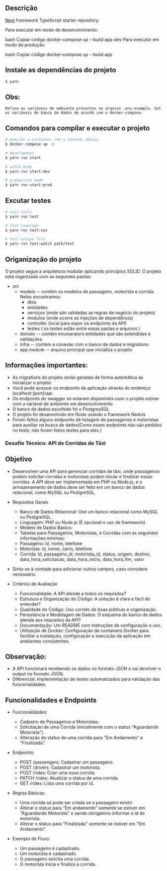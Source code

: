 ## Descrição

[Nest](https://github.com/nestjs/nest) framework TypeScript starter repository.

Para executar em modo de desenvolvimento:

bash
Copiar código
docker-compose up --build app-dev
Para executar em modo de produção:

bash
Copiar código
docker-compose up --build app




## Instale as dependências do projeto

```bash
$ yarn 
```

## Obs:
```text
Defina as variáveis ​​de ambiente presentes no arquivo .env.example. Set as variáveis do banco de dados de acordo com o docker-compose.
```

## Comandos para compilar e executar o projeto

```bash
# execute o container com o comando abaixo
$ docker compose up -d

# development
$ yarn run start

# watch mode
$ yarn run start:dev

# production mode
$ yarn run start:prod
```

## Excutar testes

```bash
# unit tests
$ yarn run test

# test coverage
$ yarn run test:cov

# test unique file
$ yarn run test:watch path/test
```

## Origanização do projeto
O projeto segue a arquitetura modular aplicando princípios SOLID. O projeto está organizado com as seguintes pastas:
 - src
    - models -- contém os modelos de passageiro, motorista e corrida. Neles encontramos:
      - dtos
      - entidades
      - serviços (onde são validadas as regras de negócio do projeto)
      - modulos (onde ocorre as injeções de dependência)
      - controller (local para expor os endpoints da API)
      - testes ( os testes estão entre essas pastas e arquivos )
    - domain -- contém enumarators entidades que são extendidas e validações
    - infra  -- contém a conexão com o banco de dados e migrations
    - app.module -- arquivo principal que inicializa o projeto


## Informações importantes:
  - As migrations do projeto serão geradas de forma automática ao inicializar o projeto
  - Você pode acessar os endpoints da aplicação através do endereço localhost:{port}/api
  - Os endpoints do swagger só estaram disponíveis caso o projeto estiver com a variável de ambiente em desenvolvimento
  - O banco de dados escolhido foi o PostgresSQL
  - O projeto foi desenvolvido em Node usando o framework NestJs
  - Foram feitos alguns endpoints de listagem de passageiros e motoristas para auxiliar na busca de dados(Como esses endpoints não são pedidos no teste, não foram feitos testes para eles.)




### Desafio Técnico: API de Corridas de Táxi

## Objetivo

 - Desenvolver uma API para gerenciar corridas de táxi, onde passageiros podem solicitar corridas e motoristas podem iniciar e finalizar essas corridas. A API deve ser implementada em PHP ou Node.js, e o armazenamento de dados deve ser feito em um banco de dados relacional, como MySQL ou PostgreSQL.

 - Requisitos Gerais
    - Banco de Dados Relacional: Use um banco relacional como MySQL ou PostgreSQL. 
    - Linguagem: PHP ou Node.js (É opcional o uso de framework) 
    - Modelo de Dados Básico:
    - Tabelas para Passageiros, Motoristas, e Corridas com as seguintes informações mínimas: 
    - Passageiro: id, nome, telefone 
    - Motorista: id, nome, carro, telefone 
    - Corrida: id, passageiro_id, motorista_id, status, origem, destino, data_hora_solicitacao, data_hora_inicio, data_hora_fim, valor 
 - Sinta-se à vontade para adicionar outros campos, caso considere necessário. 

 - Critérios de Avaliação
    - Funcionalidade: A API atende a todos os requisitos? 
    - Estrutura e Organização do Código: A solução é clara e fácil de entender? 
    - Qualidade do Código: Uso correto de boas práticas e organização. 
    - Persistência e Modelagem de Dados: O esquema do banco de dados atende aos requisitos da API? 
    - Documentação: Um README com instruções de configuração e uso.
    - Utilização de Docker: Configuração de containers Docker para facilitar a instalação, configuração e execução da aplicação em ambientes consistentes. 


## Observação:
 - A API funcionará recebendo os dados no formato JSON e vai devolver o output no formato JSON. 
 - Diferencial: Implementação de testes automatizados para validação das funcionalidades. 



## Funcionalidades e Endpoints
 - Funcionalidades:
    - Cadastro de Passageiros e Motoristas. 
    - Solicitação de uma Corrida (inicialmente com o status "Aguardando Motorista"). 
    - Alteração do status de uma corrida para "Em Andamento" e "Finalizada". 

 - Endpoints:
    - POST /passengers: Cadastrar um passageiro.
    - POST /drivers: Cadastrar um motorista. 
    - POST /rides: Criar uma nova corrida. 
    - PATCH /rides: Atualizar o status de uma corrida. 
    - GET /rides: Lista uma corrida por id. 

 - Regras Básicas:
    - Uma corrida só pode ser criada se o passageiro existir. 
    - Alterar o status para “Em andamento” somente se estiver em  "Aguardando Motorista" e sendo obrigatório informar o id do motorista. 
    - Alterar o status para "Finalizada" somente se estiver em "Em Andamento". 

- Exemplo de Fluxo:
    - Um passageiro é cadastrado. 
    - Um motorista é cadastrado. 
    - O passageiro solicita uma corrida.
    - O motorista inicia e finaliza a corrida. 
